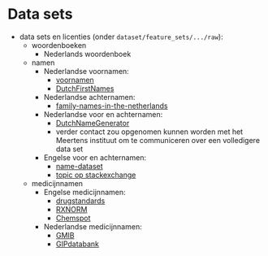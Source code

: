 # Data sets

- data sets en licenties (onder `dataset/feature_sets/.../raw`):
    - woordenboeken
        - Nederlands woordenboek
    - namen
        - Nederlandse voornamen:
            - [voornamen](https://github.com/reithose/voornamen)
            - [DutchFirstNames](https://github.com/Josha91/DutchFirstNames)
        - Nederlandse achternamen:
            - [family-names-in-the-netherlands](https://github.com/digitalheir/family-names-in-the-netherlands/)
        - Nederlandse voor en achternamen:
            - [DutchNameGenerator](https://github.com/MagicMau/DutchNameGenerator)
            - verder contact zou opgenomen kunnen worden met het Meertens instituut om te communiceren over een volledigere data set
        - Engelse voor en achternamen:
            - [name-dataset](https://github.com/philipperemy/name-dataset)
            - [topic op stackexchange](https://opendata.stackexchange.com/a/5003)
    - medicijnnamen
        - Engelse medicijnnamen:
            - [drugstandards](https://github.com/mlbernauer/drugstandards)
            - [RXNORM](https://www.nlm.nih.gov/research/umls/rxnorm/docs/rxnormfiles.html)
            - [Chemspot](https://github.com/rockt/ChemSpot)
        - Nederlandse medicijnnamen:
            - [GMIB](https://www.geneesmiddeleninformatiebank.nl/)
            - [GIPdatabank](https://www.gipdatabank.nl/)